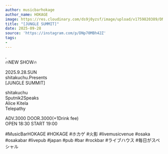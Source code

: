 ```yaml
---
author: musicbarhokage
author_name: HOKAGE
image: https://res.cloudinary.com/ds9j0yzsf/image/upload/v1759820389/DNp70MBh42Z.jpg
title: "[JUNGLE SUMMIT]"
date: 2025-09-28
source: 'https://instagram.com/p/DNp70MBh42Z'
tags:
- 
---
```

.<br>
🔥NEW SHOW🔥

2025.9.28.SUN<br>
shitakuchu.Presents<br>
[JUNGLE SUMMIT]

shitakuchu<br>
Sputnik2Speaks<br>
Alice Kitela<br>
Telepathy

ADV.3000 DOOR.3000(+1Drink fee)<br>
OPEN 18:30 START 19:00

#MusicBarHOKAGE #HOKAGE #ホカゲ #火影 #livemusicvenue #osaka #osakabar #livepub #japan #pub #bar #rockbar #ライブハウス #毎日がスペシャル